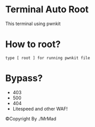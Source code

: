 # Terminal Auto Root 
This terminal using pwnkit 

# How to root?
```
type [ root ] for running pwnkit file
```

# Bypass?

* 403
* 500
* 404
* Litespeed 
and other WAF!

&copy;Copyright By ./MrMad
